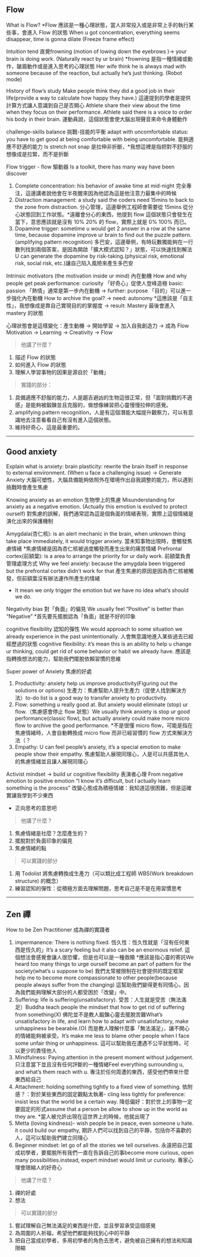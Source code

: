

## Flow
What is Flow? *Flow 應該是一種心理狀態，當人非常投入或是非常上手的執行某些事，會進入 Flow 的狀態
When u got concentration, everything seems disappear, time is gonna dilate (Freeze frame effect) 

Intuition tend 直覺frowning (motion of lowing down the eyebrows )-> your brain is doing work. (Naturally react by ur brain) *frowning 是指一種情緒或動作，皺眉動作或是進入思考的心理狀態
Her wife think he is always mad with someone because of the reaction, but actually he’s just thinking. (Robot mode)

History of flow’s study
Make people think they did a good job in their life(provide a way to calculate how happy they have.) 這邊提到的學者是提供計算方式讓人意識到自己是否開心
Athlete share their view about the time when they focus on their performance.
Athlete said there is a voice to order his body in their brain. 運動員說，這個狀態會使大腦出現聲音來命令身體動作

challenge-skills balance 挑戰-技能的平衡
adapt with uncomfortable status: you have to get good at being comfortable with being uncomfortable. 能夠適應不舒適的能力
Is stretch not snap 是拉伸非折斷，*我想這裡是指把對不舒服的想像成是拉緊，而不是折斷

Flow trigger - flow 驅動器
Is a toolkit, there has many way have been discover
1. Complete concentration: his behavior of awake time at mid-night 完全專注，這邊講者說他會在半夜醒來因為他認為這是他注意力最集中的時候
2. Distraction management: a study said the coders need 15mins to back to the zone from distraction. 分心管理，這邊舉例工程師會需要從 15mins 從分心狀態回到工作狀態。*遠離會分心的東西，他提到 flow 這個狀態只會發生在當下，意思應該就是沒有 10% 20% 的 flow，實際上就是 0% 100%  而已。
3. Dopamine trigger: sometime u would get 2 answer in a row at the same time, because dopamine improve ur brain to find out the puzzle pattern.(amplifying pattern recognition) 多巴安，這邊舉例，有時玩數獨能夠在一行數列找到兩個答案，是因為開啟「擴大模式認知？」狀態，可以快速找到解法U can generate the dopamine by risk-taking.(physical risk, emotional risk, social risk, etc.)讓自己陷入風險來產生多巴安

Intrinsic motivators (the motivation inside ur mind) 內在動機
How and why people get peak performance: curiosity 「好奇心」促使人登峰造極
basic: passion 「熱情」通常是第一步內在動機
-> further: purpose 「目的」可以進一步強化內在動機
How to archive the goal?
-> need: autonomy *這應該是「自主性」，我想像成是靠自己實現目的的掌握度
-> result: Mastery 最後會進入 mastery 的狀態

心理狀態會是這樣變化：產生動機 -> 開始學習 -> 加入自我創造力 -> 成為 Flow
Motivation -> Learning -> Creativity -> Flow



> 他講了什麼？
1. 描述 Flow 的狀態
2. 如何進入 Flow 的狀態
3. 理解人學習事物的因果是源自於「動機」
> 實踐的部分：
1. 具備適應不舒服的能力，人是趨吉避凶的生物這很正常，但「面對挑戰的不適感」是能夠被鍛鍊並且克服的，做想像練習把心靈慢慢拉伸的感覺。
2. amplifying pattern recognition，人是有這個潛能大幅提升觀察力，可以有意識地去注意看看自己有沒有進入這個狀態。
3. 維持好奇心，這是最重要的。

---
## Good anxiety
Explain what is anxiety:
brain plasticity: rewrite the brain itself in response to external environment. (When u face a challenging issue) -> Generate Anxiety
大腦可塑性，大腦具備能夠依照外在環境作出自我調整的能力，所以遇到挑戰時會產生焦慮

Knowing anxiety as an emotion 生物學上的焦慮
Misunderstanding for anxiety as a negative emotion. (Actually this emotion is evolved to protect ourself) 對焦慮的誤解，我們通常認為這是個負面的情緒表現，實際上這個情緒是演化出來的保護機制

Amygdala(杏仁核): is an alert mechanic in the brain, when unknown thing take place immediately, it would trigger anxiety. 當未知事物出現時，會觸發焦慮情緒 *焦慮情緒是因為杏仁核被過度觸發而產生出來的痛苦情緒
Prefrontal cortex(前額葉): is a area to arrange the priority for ur daily work. 前額葉負責管理處理方式
Why we feel anxiety: because the amygdala been triggered but the prefrontal cortex didn’t work for that 產生焦慮的原因是因為杏仁核被觸發，但前額葉沒有辦法運作所產生的情緒
* It mean we only trigger the emotion but we have no idea what’s should we do.

Negativity bias 對「負面」的偏見
We usually feel “Positive” is better than “Negative” *首先要先擺脫認為「負面」就是不好的印象

cognitive flexibility 認知的彈性
We would approach to some situation we already experience in the past unintentionally. 人會無意識地進入某些過去已經經歷過的狀態
cognitive flexibility: it’s mean this is an ability to help u change ur thinking, could get rid of some behavior or habit we already have.
應該是指轉換想法的能力，幫助我們擺脫依賴習慣的思維

Super power of Anxiety 焦慮的好處
1. Productivity: anxiety help us improve productivity(Figuring out the solutions or options) 生產力：焦慮幫助人提升生產力（促使人找到解決方法）to-do list is a good way to transfer anxiety to productivity.
2. Flow: something u really good at. But anxiety would eliminate (stop) ur flow.（焦慮感會停止 flow 狀態）We usually think anxiety is stop ur good performance(classic flow), but actually anxiety could make more micro flow to archive the good performance. *不是很懂 micro flow，可能是指在焦慮情緒時，人會自動轉換成 micro flow 而非已經習慣的 flow 方式來解決方法（？
3. Empathy: U can feel people’s anxiety, it’s a special emotion to make people show their empathy. 焦慮幫助人展現同理心，人是可以共感其他人的焦慮情緒並且讓人展現同理心

Activist mindset -> build ur cognitive flexibility 表演者心理
From negative emotion to positive emotion “I know it’s difficult, but I actually learn something is the process”
改變心態成為積極情緒：我知道這很困難，但是這確實讓我學到不少東西
* 正向思考的意思吧

> 他講了什麼？
1. 焦慮情緒是社麼？怎麼產生的？
2. 擺脫對於負面印象的偏見
3. 焦慮情緒的點

> 可以實踐的部分
1. 用 Todolist 將焦慮轉換成生產力（可以類比成工程師 WBS(Work breakdown structure) 的概念）
2. 練習認知的彈性：從積極方面去理解問題，思考自己是不是在用習慣思考

---
## Zen 禪
How to be Zen Practitioner 成為禪的實踐者
1. impermanence: There is nothing fixed. 恆久性：恆久性就是「沒有任何東西是恆久的」It’s a scary feeling but it also can be an enormous relief. 這個想法會感覺會讓人很恐懼，但是也可以是一種救贖 *應該是指心靈的寄託We heard too many things to urge ourself become an part of pattern for the society(what’s u suppose to be) 我們太常被限制在社會提供的既定框架help me to become more compassionate to other people(because people always suffer from the changing) 這幫助我們變得更有同情心，因為我們能夠理解大部分的人都受困於「改變」中。
2. Suffering: life is suffering(unsatisfactory). 受苦：人生就是受苦（無法滿足）Buddha teach people the mindset that how to get rid of suffering from something(X) 佛陀並不是教人鍛鍊心靈去擺脫苦難What’s unsatisfactory in life, and learn how to adapt with unsatisfactory, make unhappiness be bearable.(O) 而是教人理解什麼事「無法滿足」，讓不開心的情緒能夠被承受。It’s make me less to blame other people when I face some unfair thing or unhappiness. 這可以幫助我在遭遇不公平狀態時，可以更少的責怪他人
3. Mindfulness: Paying attention in the present moment without judgement. 只注意當下並且沒有任何評斷的一種情緒Feel everything surrounding u, and what’s them reach with u. 專注於任何周遭的東西，感受他們帶來什麼東西給自己
4. Attachment: holding something tightly to a fixed view of something. 依附感？：對於某些東西的固定觀點太執著- cling less tightly for preference: insist less that the world be a certain way. 降低偏好：對於世上的事物一定要固定的形式assume that a person be allow to show up in the world as they are. *當人被允許出現在這世界上的時候，他就出現了
5. Metta (loving kindness)- wish people be in peace, even someone u hate. it could build our empathy, 期許人們可以找到自己的平靜，包括你不喜歡的人，這可以幫助我們建立同理心
6. Beginner mindset: let go of all the stories we tell ourselves. 永遠把自己當成初學者，要擺脫所有我們一直在告訴自己的事become more curious, open many possibilities.instead, expert mindset would limit ur curiosity. 專家心理會限縮人的好奇心

> 他講了什麼？
1. 禪的好處
2. 想法

> 可以實踐的部分
1. 嘗試理解自己無法滿足的東西是什麼，並且學習承受這個感覺
2. 為周圍的人祈福，希望他們都能夠找到心中的平靜
3. 把自己當成初學者，多用初學者的角色去思考，避免被自己擁有的想法和知識限縮